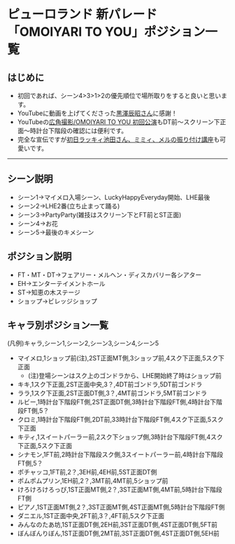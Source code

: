 ﻿# ピューロランド 新パレード「OMOIYARI TO YOU」ポジション一覧
## はじめに
* 初回であれば、シーン4>3>1>2の優先順位で場所取りをすると良いと思います。
* YouTubeに動画を上げてくださった[黒澤辰昭さん](https://www.youtube.com/channel/UCZ6t51HjKvMmMX3JMdLrF5Q)に感謝！
* YouTubeの[広角撮影/OMOIYARI TO YOU 初回公演](http://youtu.be/tsoWcwL2aNs)もDT前～スクリーン下正面～時計台下階段の確認には便利です。
* 完全な宣伝ですが[初日ラッキィ池田さん、ミミィ、メルの振り付け講座](http://youtu.be/tN7QrrkH7ps)も可愛いです。

----------

## シーン説明
* シーン1→マイメロ入場シーン、LuckyHappyEveryday開始、LHE最後
* シーン2→LHE2番(立ち止まって踊る)
* シーン3→PartyParty(雑技はスクリーン下とFT前とST正面)
* シーン4→お花
* シーン5→最後のキメシーン

## ポジション説明
* FT・MT・DT→フェアリー・メルヘン・ディスカバリー各シアター
* EH→エンターテイメントホール
* ST→知恵の木ステージ
* ショップ→ビレッジショップ

## キャラ別ポジション一覧
\(凡例\)キャラ,シーン1,シーン2,シーン3,シーン4,シーン5
* マイメロ,1ショップ前\(注\),2ST正面MT側,3ショップ前,4スク下正面,5スク下正面
  - \(注\)登場シーンはスク上のゴンドラから、LHE開始終了時はショップ前
* キキ,1スク下正面,2ST正面中央,3？,4DT前ゴンドラ,5DT前ゴンドラ
* ララ,1スク下正面,2ST正面DT側,3？,4MT前ゴンドラ,5MT前ゴンドラ
* ルビー,1時計台下階段FT側,2ST正面DT側,3時計台下階段FT側,4時計台下階段FT側,5？
* クロミ,1時計台下階段FT側,2DT前,33時計台下階段FT側,4スク下正面,5スク下正面
* キティ,1スイートパーラー前,2スク下ショップ側,3時計台下階段FT側,4スク下正面,5スク下正面
* シナモン,1FT前,2時計台下階段スク側,3スイートパーラー前,4時計台下階段FT側,5？
* ポチャッコ,1FT前,2？,3EH前,4EH前,5ST正面DT側
* ポムポムプリン,1EH前,2？,3MT前,4MT前,5ショップ前
* けろけろけろっぴ,1ST正面MT側,2？,3ST正面MT側,4MT前,5時計台下階段FT側
* ピアノ,1ST正面MT側,2？,3ST正面MT側,4ST正面MT側,5時計台下階段FT側
* ダニエル,1ST正面中央,2FT前,3？,4FT前,5スク下正面
* みんなのたあ坊,1ST正面DT側,2EH前,3ST正面DT側,4ST正面DT側,5FT前
* ぼんぼんりぼん,1ST正面DT側,2MT前,3ST正面DT側,4ST正面DT側,5EH前

